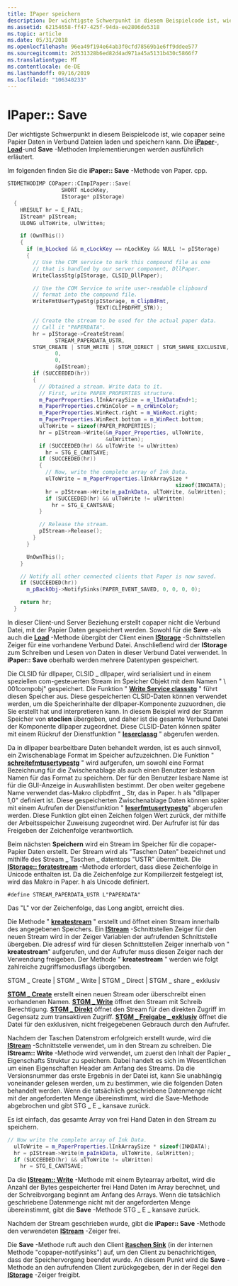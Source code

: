 ```yaml
---
title: IPaper speichern
description: Der wichtigste Schwerpunkt in diesem Beispielcode ist, wie copaper seine Papier Daten in Verbund Dateien laden und speichern kann. Die iPaper-, Load-und Save-Methoden Implementierungen werden ausführlich erläutert.
ms.assetid: 62154658-ff47-425f-94da-ee2806de5318
ms.topic: article
ms.date: 05/31/2018
ms.openlocfilehash: 96ea49f194e64ab3f0cfd78569b1e6ff9ddee577
ms.sourcegitcommit: 2d531328b6ed82d4ad971a45a5131b430c5866f7
ms.translationtype: MT
ms.contentlocale: de-DE
ms.lasthandoff: 09/16/2019
ms.locfileid: "106340233"
---
```

# <a name="ipapersave"></a>IPaper:: Save

Der wichtigste Schwerpunkt in diesem Beispielcode ist, wie copaper seine Papier Daten in Verbund Dateien laden und speichern kann. Die [**iPaper**](ipaper-methods.md)-, [**Load**](ipaper--load.md)-und **Save** -Methoden Implementierungen werden ausführlich erläutert.

Im folgenden finden Sie die **iPaper:: Save** -Methode von Paper. cpp.


```C++
STDMETHODIMP COPaper::CImpIPaper::Save(
                 SHORT nLockKey,
                 IStorage* pIStorage)
  {
    HRESULT hr = E_FAIL;
    IStream* pIStream;
    ULONG ulToWrite, ulWritten;

    if (OwnThis())
    {
      if (m_bLocked && m_cLockKey == nLockKey && NULL != pIStorage)
      {
        // Use the COM service to mark this compound file as one 
        // that is handled by our server component, DllPaper.
        WriteClassStg(pIStorage, CLSID_DllPaper);

        // Use the COM Service to write user-readable clipboard 
        // format into the compound file.
        WriteFmtUserTypeStg(pIStorage, m_ClipBdFmt, 
                            TEXT(CLIPBDFMT_STR));

        // Create the stream to be used for the actual paper data.
        // Call it "PAPERDATA".
        hr = pIStorage->CreateStream(
               STREAM_PAPERDATA_USTR,
        STGM_CREATE | STGM_WRITE | STGM_DIRECT | STGM_SHARE_EXCLUSIVE,
               0,
               0,
               &pIStream);
        if (SUCCEEDED(hr))
        {
          // Obtained a stream. Write data to it.
          // First, write PAPER_PROPERTIES structure.
          m_PaperProperties.lInkArraySize = m_lInkDataEnd+1;
          m_PaperProperties.crWinColor = m_crWinColor;
          m_PaperProperties.WinRect.right = m_WinRect.right;
          m_PaperProperties.WinRect.bottom = m_WinRect.bottom;
          ulToWrite = sizeof(PAPER_PROPERTIES);
          hr = pIStream->Write(&m_Paper_Properties, ulToWrite, 
                               &ulWritten);
          if (SUCCEEDED(hr) && ulToWrite != ulWritten)
            hr = STG_E_CANTSAVE;
          if (SUCCEEDED(hr))
          {
            // Now, write the complete array of Ink Data.
            ulToWrite = m_PaperProperties.lInkArraySize * 
                                                     sizeof(INKDATA);
            hr = pIStream->Write(m_paInkData, ulToWrite, &ulWritten);
            if (SUCCEEDED(hr) && ulToWrite != ulWritten)
              hr = STG_E_CANTSAVE;
          }

          // Release the stream.
          pIStream->Release();
        }
      }

      UnOwnThis();
    }

    // Notify all other connected clients that Paper is now saved.
    if (SUCCEEDED(hr))
      m_pBackObj->NotifySinks(PAPER_EVENT_SAVED, 0, 0, 0, 0);

    return hr;
  }
```



In dieser Client-und Server Beziehung erstellt copaper nicht die Verbund Datei, mit der Papier Daten gespeichert werden. Sowohl für die **Save** -als auch die [**Load**](ipaper--load.md) -Methode übergibt der Client einen [**IStorage**](/windows/desktop/api/Objidl/nn-objidl-istorage) -Schnittstellen Zeiger für eine vorhandene Verbund Datei. Anschließend wird der **IStorage** zum Schreiben und Lesen von Daten in dieser Verbund Datei verwendet. In **iPaper:: Save** oberhalb werden mehrere Datentypen gespeichert.

Die CLSID für dllpaper, CLSID \_ dllpaper, wird serialisiert und in einem speziellen com-gesteuerten Stream im Speicher Objekt mit dem Namen " \\ 001compobj" gespeichert. Die Funktion " [**Write Service classstg**](/windows/desktop/api/coml2api/nf-coml2api-writeclassstg) " führt diesen Speicher aus. Diese gespeicherten CLSID-Daten können verwendet werden, um die Speicherinhalte der dllpaper-Komponente zuzuordnen, die Sie erstellt hat und interpretieren kann. In diesem Beispiel wird der Stamm Speicher von **stoclien** übergeben, und daher ist die gesamte Verbund Datei der Komponente dllpaper zugeordnet. Diese CLSID-Daten können später mit einem Rückruf der Dienstfunktion " [**leserclassg**](/windows/desktop/api/coml2api/nf-coml2api-readclassstg) " abgerufen werden.

Da in dllpaper bearbeitbare Daten behandelt werden, ist es auch sinnvoll, ein Zwischenablage Format im Speicher aufzuzeichnen. Die Funktion " [**schreitefmtusertypestg**](/windows/desktop/api/Ole2/nf-ole2-writefmtusertypestg) " wird aufgerufen, um sowohl eine Format Bezeichnung für die Zwischenablage als auch einen Benutzer lesbaren Namen für das Format zu speichern. Der für den Benutzer lesbare Name ist für die GUI-Anzeige in Auswahllisten bestimmt. Der oben weiter gegebene Name verwendet das-Makro clipbdfmt \_ Str, das in Paper. h als "dllpaper 1,0" definiert ist. Diese gespeicherten Zwischenablage Daten können später mit einem Aufrufen der Dienstfunktion " [**leserfmtusertypestg**](/windows/desktop/api/Ole2/nf-ole2-readfmtusertypestg)" abgerufen werden. Diese Funktion gibt einen Zeichen folgen Wert zurück, der mithilfe der Arbeitsspeicher Zuweisung zugeordnet wird. Der Aufrufer ist für das Freigeben der Zeichenfolge verantwortlich.

Beim nächsten **Speichern** wird ein Stream im Speicher für die copaper-Papier Daten erstellt. Der Stream wird als "Taschen Daten" bezeichnet und mithilfe des Stream \_ Taschen \_ datentops "USTR" übermittelt. Die [**IStorage:: foratestream**](/windows/desktop/api/Objidl/nf-objidl-istorage-createstream) -Methode erfordert, dass diese Zeichenfolge in Unicode enthalten ist. Da die Zeichenfolge zur Kompilierzeit festgelegt ist, wird das Makro in Paper. h als Unicode definiert.

``` syntax
#define STREAM_PAPERDATA_USTR L"PAPERDATA"
```

Das "L" vor der Zeichenfolge, das Long angibt, erreicht dies.

Die Methode " [**kreatestream**](/windows/desktop/api/Objidl/nf-objidl-istorage-createstream) " erstellt und öffnet einen Stream innerhalb des angegebenen Speichers. Ein [**IStream**](/windows/desktop/api/Objidl/nn-objidl-istream) -Schnittstellen Zeiger für den neuen Stream wird in der Zeiger Variablen der aufrufenden Schnittstelle übergeben. Die adressf wird für diesen Schnittstellen Zeiger innerhalb von " **kreatestream**" aufgerufen, und der Aufrufer muss diesen Zeiger nach der Verwendung freigeben. Der Methode " **kreatestream** " werden wie folgt zahlreiche zugriffsmodusflags übergeben.

STGM \_ Create \| STGM \_ Write \| STGM \_ Direct \| STGM \_ share \_ exklusiv

[**STGM \_ Create**](stgm-constants.md) erstellt einen neuen Stream oder überschreibt einen vorhandenen Namen. [**STGM \_ Write**](stgm-constants.md) öffnet den Stream mit Schreib Berechtigung. [**STGM \_ Direkt**](stgm-constants.md) öffnet den Stream für den direkten Zugriff im Gegensatz zum transaktiven Zugriff. [**STGM \_ Freigabe \_ exklusiv**](stgm-constants.md) öffnet die Datei für den exklusiven, nicht freigegebenen Gebrauch durch den Aufrufer.

Nachdem der Taschen Datenstrom erfolgreich erstellt wurde, wird die [**IStream**](/windows/desktop/api/Objidl/nn-objidl-istream) -Schnittstelle verwendet, um in den Stream zu schreiben. Die **IStream:: Write** -Methode wird verwendet, um zuerst den Inhalt der Papier \_ Eigenschafts Struktur zu speichern. Dabei handelt es sich im Wesentlichen um einen Eigenschaften Header am Anfang des Streams. Da die Versionsnummer das erste Ergebnis in der Datei ist, kann Sie unabhängig voneinander gelesen werden, um zu bestimmen, wie die folgenden Daten behandelt werden. Wenn die tatsächlich geschriebene Datenmenge nicht mit der angeforderten Menge übereinstimmt, wird die Save-Methode abgebrochen und gibt STG \_ E \_ kansave zurück.

Es ist einfach, das gesamte Array von frei Hand Daten in den Stream zu speichern.


```C++
// Now write the complete array of Ink Data.
  ulToWrite = m_PaperProperties.lInkArraySize * sizeof(INKDATA);
  hr = pIStream->Write(m_paInkData, ulToWrite, &ulWritten);
  if (SUCCEEDED(hr) && ulToWrite != ulWritten)
    hr = STG_E_CANTSAVE;
```



Da die [**IStream:: Write**](/windows/desktop/api/Objidl/nn-objidl-istream) -Methode mit einem Bytearray arbeitet, wird die Anzahl der Bytes gespeicherter frei Hand Daten im Array berechnet, und der Schreibvorgang beginnt am Anfang des Arrays. Wenn die tatsächlich geschriebene Datenmenge nicht mit der angeforderten Menge übereinstimmt, gibt die **Save** -Methode STG \_ E \_ kansave zurück.

Nachdem der Stream geschrieben wurde, gibt die **iPaper:: Save** -Methode den verwendeten [**IStream**](/windows/desktop/api/Objidl/nn-objidl-istream) -Zeiger frei.

Die **Save** -Methode ruft auch den Client [**itaschen Sink**](ipapersink-methods.md) (in der internen Methode "copaper-notifysinks") auf, um den Client zu benachrichtigen, dass der Speichervorgang beendet wurde. An diesem Punkt wird die **Save** -Methode an den aufrufenden Client zurückgegeben, der in der Regel den [**IStorage**](/windows/desktop/api/Objidl/nn-objidl-istorage) -Zeiger freigibt.

 

 




